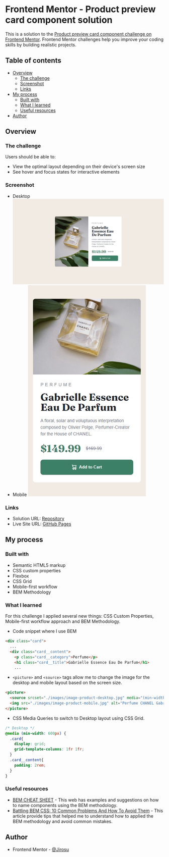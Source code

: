 # Frontend Mentor - Product preview card component solution

This is a solution to the [Product preview card component challenge on Frontend Mentor](https://www.frontendmentor.io/challenges/product-preview-card-component-GO7UmttRfa). Frontend Mentor challenges help you improve your coding skills by building realistic projects. 

## Table of contents

- [Overview](#overview)
  - [The challenge](#the-challenge)
  - [Screenshot](#screenshot)
  - [Links](#links)
- [My process](#my-process)
  - [Built with](#built-with)
  - [What I learned](#what-i-learned)
  - [Useful resources](#useful-resources)
- [Author](#author)

## Overview

### The challenge

Users should be able to:

- View the optimal layout depending on their device's screen size
- See hover and focus states for interactive elements

### Screenshot
- Desktop
![Desktop -Product preview card component Screenshot](./solution/solution-desktop-screenshot.jpg)
- Mobile
![Mobile - Product preview card component Screenshot](./solution/solution-mobile-screenshot.jpg)

### Links

- Solution URL: [Repository](https://github.com/Jirosu/Product_preview_card_component)
- Live Site URL: [GitHub Pages](https://jirosu.github.io/Product_preview_card_component/)

## My process

### Built with

- Semantic HTML5 markup
- CSS custom properties
- Flexbox
- CSS Grid
- Mobile-first workflow
- BEM Methodology

### What I learned
For this challenge I applied several new things: CSS Custom Properties, Mobile-first workflow approach and BEM Methodology.

- Code snippet where I use BEM 
```html
<div class="card">
  ...
  <div class="card__content">
    <p class="card__category">Perfume</p>
    <h1 class="card__title">Gabrielle Essence Eau De Parfum</h1>
    ...
```

- ```<picture>``` and ```<source>``` tags allow me to change the image for the desktop and mobile layout based on the screen size.
```html
<picture>
  <source srcset="./images/image-product-desktop.jpg" media="(min-width: 600px)" class="card__img">
  <img src="./images/image-product-mobile.jpg" alt="Perfume CHANEL Gabrielle Essence" class="card__img">
</picture>
```

- CSS Media Queries to switch to Desktop layout using CSS Grid.
```css
/* Desktop */
@media (min-width: 600px) {
  .card{
    display: grid;
    grid-template-columns: 1fr 1fr;
  }
  .card__content{
    padding: 2rem;
  }
}
```

### Useful resources

- [BEM CHEAT SHEET](https://bem-cheat-sheet.9elements.com/) - This web has examples and suggestions on how to name components using the BEM methodology.
- [Battling BEM CSS: 10 Common Problems And How To Avoid Them](https://www.smashingmagazine.com/2016/06/battling-bem-extended-edition-common-problems-and-how-to-avoid-them/) - This article provide tips that helped me to understand how to applied the BEM methodology and avoid common mistakes.

## Author

- Frontend Mentor - [@Jirosu](https://www.frontendmentor.io/profile/Jirosu)